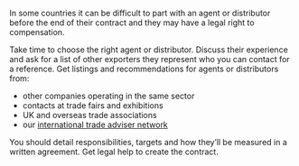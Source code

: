 In some countries it can be difficult to part with an agent or distributor before the end of their contract and they may have a legal right to compensation. 

Take time to choose the right agent or distributor. Discuss their experience and ask for a list of other exporters they represent who you can contact for a reference. Get listings and recommendations for agents or distributors from:

- other companies operating in the same sector
- contacts at trade fairs and exhibitions
- UK and overseas trade associations
- our [international trade adviser network](https://www.contactus.trade.gov.uk/office-finder/ "Find a Department for International Trade office")

You should detail responsibilities, targets and how they&rsquo;ll be measured in a written agreement. Get legal help to create the contract. 
